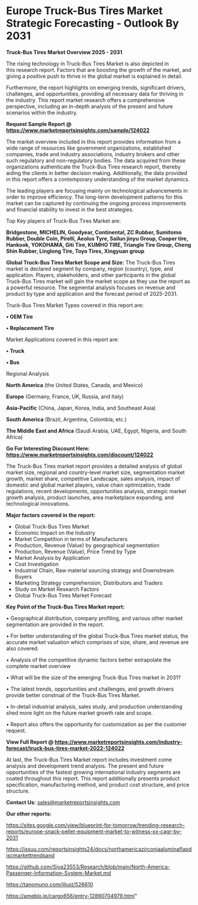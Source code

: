 # Europe Truck-Bus Tires Market Strategic Forecasting - Outlook By 2031

<Strong> Truck-Bus Tires Market Overview 2025 - 2031</strong>

The rising technology in Truck-Bus Tires Market is also depicted in this research report. Factors that are boosting the growth of the market, and giving a positive push to thrive in the global market is explained in detail.

Furthermore, the report highlights on emerging trends, significant drivers, challenges, and opportunities, providing all necessary data for thriving in the industry. This report market research offers a comprehensive perspective, including an in-depth analysis of the present and future scenarios within the industry.

<strong>Request Sample Report @ <a href=https://www.marketreportsinsights.com/sample/124022>https://www.marketreportsinsights.com/sample/124022</a></strong>

The market overview included in this report provides information from a wide range of resources like government organizations, established companies, trade and industry associations, industry brokers and other such regulatory and non-regulatory bodies. The data acquired from these organizations authenticate the Truck-Bus Tires research report, thereby aiding the clients in better decision making. Additionally, the data provided in this report offers a contemporary understanding of the market dynamics.

The leading players are focusing mainly on technological advancements in order to improve efficiency. The long-term development patterns for this market can be captured by continuing the ongoing process improvements and financial stability to invest in the best strategies.

Top Key players of Truck-Bus Tires Market are:

<strong>Bridgestone, MICHELIN, Goodyear, Continental, ZC Rubber, Sumitomo Rubber, Double Coin, Pirelli, Aeolus Tyre, Sailun jinyu Group, Cooper tire, Hankook, YOKOHAMA, Giti Tire, KUMHO TIRE, Triangle Tire Group, Cheng Shin Rubber, Linglong Tire, Toyo Tires, Xingyuan group</strong>

<strong><b>Global Truck-Bus Tires Market Scope and Size:</b></strong>
The Truck-Bus Tires market is declared segment by company, region (country), type, and application. Players, stakeholders, and other participants in the global Truck-Bus Tires market will gain the market scope as they use the report as a powerful resource. The segmental analysis focuses on revenue and product by type and application and the forecast period of 2025-2031.

Truck-Bus Tires Market Types covered in this report are:

<strong>• OEM Tire

• Replacement Tire</strong>

Market Applications covered in this report are:

<strong>• Truck

• Bus</strong> 

Regional Analysis

<strong>North America</strong> (the United States, Canada, and Mexico)

<strong>Europe</strong> (Germany, France, UK, Russia, and Italy)

<strong>Asia-Pacific</strong> (China, Japan, Korea, India, and Southeast Asia)

<strong>South America</strong> (Brazil, Argentina, Colombia, etc.)

<strong>The Middle East and Africa</strong> (Saudi Arabia, UAE, Egypt, Nigeria, and South Africa)

<strong>Go For Interesting Discount Here: <a href=https://www.marketreportsinsights.com/discount/124022>https://www.marketreportsinsights.com/discount/124022</a></strong>

The Truck-Bus Tires market report provides a detailed analysis of global market size, regional and country-level market size, segmentation market growth, market share, competitive Landscape, sales analysis, impact of domestic and global market players, value chain optimization, trade regulations, recent developments, opportunities analysis, strategic market growth analysis, product launches, area marketplace expanding, and technological innovations.

<strong><b>Major factors covered in the report:</b></strong>
<ul>
  <li>Global Truck-Bus Tires Market </li>
  <li>Economic Impact on the Industry</li>
  <li>Market Competition in terms of Manufacturers</li>
  <li>Production, Revenue (Value) by geographical segmentation</li>
  <li>Production, Revenue (Value), Price Trend by Type</li>
  <li>Market Analysis by Application</li>
  <li>Cost Investigation</li>
  <li>Industrial Chain, Raw material sourcing strategy and Downstream Buyers</li>
  <li>Marketing Strategy comprehension, Distributors and Traders</li>
  <li>Study on Market Research Factors</li>
  <li>Global Truck-Bus Tires Market Forecast</li>
</ul>

<strong><b>Key Point of the Truck-Bus Tires Market report:</b></strong>

• Geographical distribution, company profiling, and various other market segmentation are provided in the report.

• For better understanding of the global Truck-Bus Tires market status, the accurate market valuation which comprises of size, share, and revenue are also covered.

• Analysis of the competitive dynamic factors better extrapolate the complete market overview

• What will be the size of the emerging Truck-Bus Tires market in 2031?

• The latest trends, opportunities and challenges, and growth drivers provide better construal of the Truck-Bus Tires Market.

• In-detail industrial analysis, sales study, and production understanding shed more light on the future market growth rate and scope.

• Report also offers the opportunity for customization as per the customer request.

<strong><b>View Full Report @ <a href=https://www.marketreportsinsights.com/industry-forecast/truck-bus-tires-market-2022-124022>https://www.marketreportsinsights.com/industry-forecast/truck-bus-tires-market-2022-124022</a></b></strong>


At last, the Truck-Bus Tires Market report includes investment come analysis and development trend analysis. The present and future opportunities of the fastest growing international industry segments are coated throughout this report. This report additionally presents product specification, manufacturing method, and product cost structure, and price structure.

<strong>Contact Us:</strong>
sales@marketreportsinsights.com

<strong>Our other reports:</strong>

<a href=https://sites.google.com/view/blueprint-for-tomorrow/trending-research-reports/europe-snack-pellet-equipment-market-to-witness-xx-cagr-by-2031>https://sites.google.com/view/blueprint-for-tomorrow/trending-research-reports/europe-snack-pellet-equipment-market-to-witness-xx-cagr-by-2031</a>

<a href=https://issuu.com/reportsinsights24/docs/northamericazirconiaaluminaflapdiscmarkettrendsand>https://issuu.com/reportsinsights24/docs/northamericazirconiaaluminaflapdiscmarkettrendsand</a>

<a href=https://github.com/Siya23553/Research/blob/main/North-America-Passenger-Information-System-Market.md>https://github.com/Siya23553/Research/blob/main/North-America-Passenger-Information-System-Market.md</a>

<a href=https://tanomuno.com/illust/526610>https://tanomuno.com/illust/526610</a>

<a href=https://ameblo.jp/cargo656/entry-12890704979.html>https://ameblo.jp/cargo656/entry-12890704979.html</a>"
